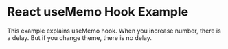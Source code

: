 # React useMemo Hook Example
This example explains useMemo hook. 
When you increase number, there is a delay.
But if you change theme, there is no delay.
